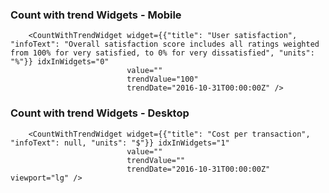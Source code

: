 ### Count with trend Widgets - Mobile

        <CountWithTrendWidget widget={{"title": "User satisfaction", "infoText": "Overall satisfaction score includes all ratings weighted from 100% for very satisfied, to 0% for very dissatisfied", "units": "%"}} idxInWidgets="0" 
                              value="" 
                              trendValue="100" 
                              trendDate="2016-10-31T00:00:00Z" />

### Count with trend Widgets - Desktop

        <CountWithTrendWidget widget={{"title": "Cost per transaction", "infoText": null, "units": "$"}} idxInWidgets="1"
                              value=""
                              trendValue=""
                              trendDate="2016-10-31T00:00:00Z" viewport="lg" />


